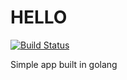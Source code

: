 # HELLO

[![Build Status](http://35.188.26.255/api/badges/andisis/hello/status.svg)](http://35.188.26.255/andisis/hello)

Simple app built in golang